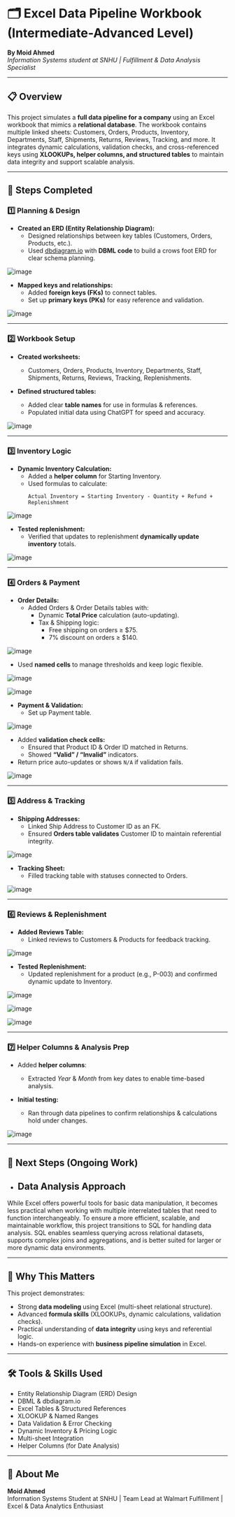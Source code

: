 # 🗂 Excel Data Pipeline Workbook (Intermediate-Advanced Level)

**By Moid Ahmed**  
*Information Systems student at SNHU | Fulfillment & Data Analysis Specialist*

---

## 📋 Overview

This project simulates a **full data pipeline for a company** using an Excel workbook that mimics a **relational database**. The workbook contains multiple linked sheets: Customers, Orders, Products, Inventory, Departments, Staff, Shipments, Returns, Reviews, Tracking, and more. It integrates dynamic calculations, validation checks, and cross-referenced keys using **XLOOKUPs, helper columns, and structured tables** to maintain data integrity and support scalable analysis.

---

## 🔧 Steps Completed

### 1️⃣ Planning & Design

- **Created an ERD (Entity Relationship Diagram):**
  - Designed relationships between key tables (Customers, Orders, Products, etc.).
  - Used [dbdiagram.io](https://dbdiagram.io/dn) with **DBML code** to build a crows foot ERD for clear schema planning.

![image](https://github.com/user-attachments/assets/608e092a-8100-48be-b783-aaaa565ed8ba)

- **Mapped keys and relationships:**
  - Added **foreign keys (FKs)** to connect tables.
  - Set up **primary keys (PKs)** for easy reference and validation.

![image](https://github.com/user-attachments/assets/daff3973-a8a5-451c-a11a-17b353303baa)

---

### 2️⃣ Workbook Setup

- **Created worksheets:**
  - Customers, Orders, Products, Inventory, Departments, Staff, Shipments, Returns, Reviews, Tracking, Replenishments.

- **Defined structured tables:**
  - Added clear **table names** for use in formulas & references.
  - Populated initial data using ChatGPT for speed and accuracy.

![image](https://github.com/user-attachments/assets/4bd4dfa7-6404-43fd-bd9e-27bc45dafa79)

---

### 3️⃣ Inventory Logic

- **Dynamic Inventory Calculation:**
  - Added a **helper column** for Starting Inventory.
  - Used formulas to calculate:
    ```
    Actual Inventory = Starting Inventory - Quantity + Refund + Replenishment
    ```

![image](https://github.com/user-attachments/assets/89f9fd2c-b245-4325-9db3-92430a12a266)

- **Tested replenishment:**
  - Verified that updates to replenishment **dynamically update inventory** totals.

![image](https://github.com/user-attachments/assets/1cc6bee7-6fe3-4aac-85aa-55bb3e5b7669)

---

### 4️⃣ Orders & Payment

- **Order Details:**
  - Added Orders & Order Details tables with:
    - Dynamic **Total Price** calculation (auto-updating).
    - Tax & Shipping logic:
      - Free shipping on orders ≥ $75.
      - 7% discount on orders ≥ $140.
     
![image](https://github.com/user-attachments/assets/d67be50a-5467-4ebe-8462-b6e99a41fc7b)

  - Used **named cells** to manage thresholds and keep logic flexible.

![image](https://github.com/user-attachments/assets/29fe15e5-f228-4e82-a482-cb99f3b3c9b2)

![image](https://github.com/user-attachments/assets/541d267f-4893-428c-8114-875fa70448fb)

- **Payment & Validation:**
  - Set up Payment table.
 
![image](https://github.com/user-attachments/assets/511da847-3332-47e2-a59d-df081245a542)

  - Added **validation check cells:**
    - Ensured that Product ID & Order ID matched in Returns.
    - Showed **“Valid” / “Invalid”** indicators.
  - Return price auto-updates or shows `N/A` if validation fails.

![image](https://github.com/user-attachments/assets/94e0ad2a-276e-400b-b19a-0bba690274ca)

---

### 5️⃣ Address & Tracking

- **Shipping Addresses:**
  - Linked Ship Address to Customer ID as an FK.
  - Ensured **Orders table validates** Customer ID to maintain referential integrity.

![image](https://github.com/user-attachments/assets/33d1e274-0ce1-4345-a8ba-c008fa0f209e)

- **Tracking Sheet:**
  - Filled tracking table with statuses connected to Orders.
 
![image](https://github.com/user-attachments/assets/5f5a2e21-6812-4ccd-a5f7-a8b7e486e2ba)

---

### 6️⃣ Reviews & Replenishment

- **Added Reviews Table:**
  - Linked reviews to Customers & Products for feedback tracking.

![image](https://github.com/user-attachments/assets/5735eb9c-6edb-472b-ae22-35bc77fa8f2c)

- **Tested Replenishment:**
  - Updated replenishment for a product (e.g., P-003) and confirmed dynamic update to Inventory.

![image](https://github.com/user-attachments/assets/ef35c357-49b5-4dc4-ab54-0c39a1f4f288)

![image](https://github.com/user-attachments/assets/e3e50ff1-3acf-4d42-9e5b-9127d7118454)

![image](https://github.com/user-attachments/assets/669565ba-daf0-4b34-bd4f-ffe7dff965e5)

---

### 7️⃣ Helper Columns & Analysis Prep

- Added **helper columns**:
  - Extracted *Year* & *Month* from key dates to enable time-based analysis.

- **Initial testing:**
  - Ran through data pipelines to confirm relationships & calculations hold under changes.

![image](https://github.com/user-attachments/assets/7711752c-3648-427f-bbe8-fffc72e503da)

---

## 📝 Next Steps (Ongoing Work)

- ## Data Analysis Approach

While Excel offers powerful tools for basic data manipulation, it becomes less practical when working with multiple interrelated tables that need to function interchangeably. To ensure a more efficient, scalable, and maintainable workflow, this project transitions to SQL for handling data analysis. SQL enables seamless querying across relational datasets, supports complex joins and aggregations, and is better suited for larger or more dynamic data environments.

---

## 🚀 Why This Matters

This project demonstrates:

- Strong **data modeling** using Excel (multi-sheet relational structure).
- Advanced **formula skills** (XLOOKUPs, dynamic calculations, validation checks).
- Practical understanding of **data integrity** using keys and referential logic.
- Hands-on experience with **business pipeline simulation** in Excel.

---

## 🛠 Tools & Skills Used

- Entity Relationship Diagram (ERD) Design
- DBML & dbdiagram.io
- Excel Tables & Structured References
- XLOOKUP & Named Ranges
- Data Validation & Error Checking
- Dynamic Inventory & Pricing Logic
- Multi-sheet Integration
- Helper Columns (for Date Analysis)

---

## 👤 About Me

**Moid Ahmed**  
Information Systems Student at SNHU | Team Lead at Walmart Fulfillment | Excel & Data Analytics Enthusiast
